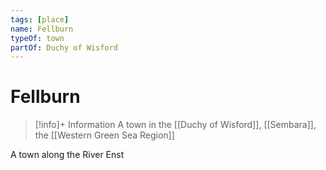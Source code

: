 ```yaml
---
tags: [place]
name: Fellburn
typeOf: town
partOf: Duchy of Wisford
---
```

# Fellburn
>[!info]+ Information
> A  town in the [[Duchy of Wisford]], [[Sembara]], the [[Western Green Sea Region]]

A town along the River Enst